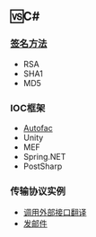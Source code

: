 ## 🆚C#

### [签名方法](https://github.com/GeJinTaiHua/RSA_SHA_MD5)
+ RSA
+ SHA1
+ MD5

### IOC框架
+ [Autofac](https://github.com/GeJinTaiHua/NetCore.Autofac)
+ Unity
+ MEF
+ Spring.NET
+ PostSharp

### 传输协议实例
+ [调用外部接口翻译](https://github.com/GeJinTaiHua/ConvertCNtoHK)
+ [发邮件](https://github.com/GeJinTaiHua/SendEmail)
